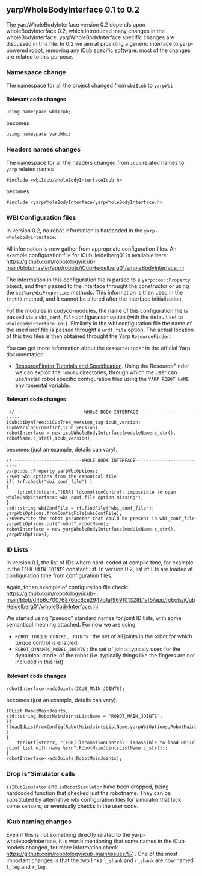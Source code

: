 ## yarpWholeBodyInterface 0.1 to 0.2

The yarpWholeBodyInterface version 0.2 depends upon wholeBodyInterface 0.2, which
introduced many changes in the wholeBodyInterface. yarpWholeBodyInterface
specific changes are discussed in this file.
In 0.2 we aim at providing a generic interface to yarp-powered robot, removing any
iCub specific software: most of the changes are related to this purpose.

### Namespace change
The namespace for all the project changed from `wbiIcub` to `yarpWbi`
#### Relevant code changes
```
using namespace wbiIcub;
```
becomes
```
using namespace yarpWbi;
```

### Headers names changes
The namespace for all the headers changed from `icub` related names to `yarp` related names
```
#include <wbiIcub/wholeBodyInterfaceIcub.h>
```
becomes
```
#include <yarpWholeBodyInterface/yarpWholeBodyInterface.h>
```

### WBI Configuration files
In version 0.2, no robot information is hardcoded in the `yarp-wholebodyinterface`.

All information is now gather from appropriate configuration files. An example configuration file
for iCubHeidelberg01 is available here: https://github.com/robotology/icub-main/blob/master/app/robots/iCubHeidelberg01/wholeBodyInterface.ini

The information in this configuration file is parsed to a `yarp::os::Property` object, and then passed
to the interface throught the constructor or using the `setYarpWbiProperties` methods. This information
is then used in the `init()` method, and it cannot be altered after the interface initialization.

Fof the modules in codyco-modules, the name of this configuration file is passed via a `wbi_conf_file`
configuration option (with the default set to `wholeBodyInterface.ini`). Similarly in the wbi configuration
file the name of the used urdf file is passed throught a `urdf_file` option.
The actual location of this two files is then obtained throught the Yarp `ResourceFinder`.

You can get more information about the `ResourceFinder` in the official Yarp documentation:
* [ResourceFinder Tutorials and Specification](http://wiki.icub.org/yarpdoc/yarp_resource_finder_tutorials.html).
Using the ResourceFinder we can exploit the `robots` directories, through which the user can use/install robot specific configuration files using the `YARP_ROBOT_NAME` enviromental variable.

#### Relevant code changes
```
 //--------------------------WHOLE BODY INTERFACE--------------------------
iCub::iDynTree::iCubTree_version_tag icub_version;
iCubVersionFromRf(rf,icub_version);
robotInterface = new icubWholeBodyInterface(moduleName.c_str(), robotName.c_str(),icub_version);
```
becomes (just an example, details can vary):
```
//--------------------------WHOLE BODY INTERFACE--------------------------
yarp::os::Property yarpWbiOptions;
//Get wbi options from the canonical file
if( !rf.check("wbi_conf_file") )
{
    fprintf(stderr,"[ERR] locomotionControl: impossible to open wholeBodyInterface: wbi_conf_file option missing");
}
std::string wbiConfFile = rf.findFile("wbi_conf_file");
yarpWbiOptions.fromConfigFile(wbiConfFile);
//Overwrite the robot parameter that could be present in wbi_conf_file
yarpWbiOptions.put("robot",robotName);
robotInterface = new yarpWholeBodyInterface(moduleName.c_str(), yarpWbiOptions);
```

### ID Lists
In version 0.1, the list of IDs where hard-coded at compile time, for example in the `ICUB_MAIN_JOINTS`
constant list. In version 0.2, list of IDs are loaded at configuration time from configuration files.

Again, for an example of configuration file check:
https://github.com/robotology/icub-main/blob/d4b6c70076876bc6ce2947b1a1969101328b1af5/app/robots/iCubHeidelberg01/wholeBodyInterface.ini

We started using "pseudo" standard names for joint ID lists, with some semantical meaning attached.
For now we are using: 
  * `ROBOT_TORQUE_CONTROL_JOINTS` : the set of all joints in the robot for which torque control is enabled.
  * `ROBOT_DYNAMIC_MODEL_JOINTS`  : the set of joints typicaly used for the dynamical model of the robot (i.e. typically things like the fingers are not included in this list). 

#### Relevant code changes
```
robotInterface->addJoints(ICUB_MAIN_JOINTS);
```
becomes (just an example, details can vary):
```
IDList RobotMainJoints;
std::string RobotMainJointsListName = "ROBOT_MAIN_JOINTS";
if( !loadIdListFromConfig(RobotMainJointsListName,yarpWbiOptions,RobotMainJoints) )
{
    fprintf(stderr, "[ERR] locomotionControl: impossible to load wbiId joint list with name %s\n",RobotMainJointsListName.c_str());
}
robotInterface->addJoints(RobotMainJoints);
```

### Drop is*Simulator calls
`isICubSimulator` and `isRobotSimulator` have been dropped, being hardcoded function
that checked just the robotname. They can be substituted by alternative wbi configuration
files for simulator that lack some sensors, or eventually checks in the user code. 

### iCub naming changes 
Even if this is not something directly related to the yarp-wholebodyinterface, it 
is worth mentioning that some names in the iCub models changed, for more information
check https://github.com/robotology/icub-main/issues/57 . 
One of the most important changes is that the two links `l_shank` and `r_shank` are now
named `l_leg` and `r_leg`. 
